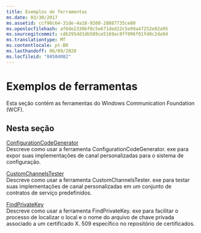 ```yaml
---
title: Exemplos de ferramentas
ms.date: 03/30/2017
ms.assetid: ccf90c64-31de-4a18-9208-28887735ce80
ms.openlocfilehash: af6de2330bf0c5e671ded22c5e99a47252e02a95
ms.sourcegitcommit: cdb295dd1db589ce5169ac9ff096f01fd0c2da9d
ms.translationtype: MT
ms.contentlocale: pt-BR
ms.lasthandoff: 06/09/2020
ms.locfileid: "84584082"
---
```

# <a name="tool-samples"></a>Exemplos de ferramentas
Esta seção contém as ferramentas do Windows Communication Foundation (WCF).  
  
## <a name="in-this-section"></a>Nesta seção  
 [ConfigurationCodeGenerator](configurationcodegenerator.md)  
 Descreve como usar a ferramenta ConfigurationCodeGenerator. exe para expor suas implementações de canal personalizadas para o sistema de configuração.  
  
 [CustomChannelsTester](customchannelstester.md)  
 Descreve como usar a ferramenta CustomChannelsTester. exe para testar suas implementações de canal personalizadas em um conjunto de contratos de serviço predefinidos.  
  
 [FindPrivateKey](findprivatekey.md)  
 Descreve como usar a ferramenta FindPrivateKey. exe para facilitar o processo de localizar o local e o nome do arquivo de chave privada associado a um certificado X. 509 específico no repositório de certificados.
